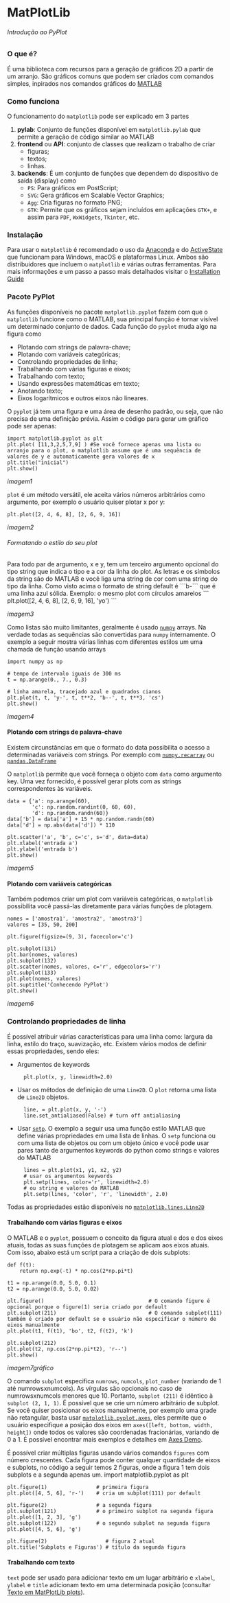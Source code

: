 # MatPlotLib
<h6>Introdução ao PyPlot</h6>

### O que é? 
É uma biblioteca com recursos para a geração de gráficos 2D a partir de um arranjo. São gráficos comuns que podem ser criados com comandos simples, inpirados nos comandos gráficos do <a href="https://www.mathworks.com/products/matlab.html">MATLAB</a>
  
### Como funciona
O funcionamento do ```matplotlib``` pode ser explicado em 3 partes
1. **pylab**: Conjunto de funções disponível em ```matplotlib.pylab``` que permite a geração de código similar ao MATLAB
2. **frontend** ou **API**: conjunto de classes que realizam o trabalho de criar
    - figuras;
    - textos;
    - linhas.
3. **backends**: É um conjunto de funções que dependem do dispositivo de saída (display) como
    - ```PS```: Para gráficos em PostScript;
    - ```SVG```: Gera gráficos em Scalable Vector Graphics;
    - ````Agg````: Cria figuras no formato PNG;
    - ````GTK````: Permite que os gráficos sejam incluídos em aplicações ``GTK+``, e assim para ``PDF``, ``WxWidgets``, ``Tkinter``, etc.  
    
### Instalação
 Para usar o ``matplotlib`` é recomendado o uso da <a href="https://www.anaconda.com/">Anaconda</a> e do <a href="https://www.activestate.com/products/python/downloads/">ActiveState</a> que funcionam para Windows, macOS e plataformas Linux. Ambos são distribuidores que incluem o ``matplotlib`` e várias outras ferramentas. Para mais informações e um passo a passo mais detalhados visitar o <a href="https://matplotlib.org/users/installing.html">Installation Guide</a>

### Pacote PyPlot
As funções disponíveis no pacote ```matplotlib.pyplot``` fazem com que o ``matplotlib`` funcione como o MATLAB, sua principal função é tornar visível um determinado conjunto de dados. Cada função do ``pyplot`` muda algo na figura como
   - Plotando com strings de palavra-chave;
   - Plotando com variáveis categóricas;
   - Controlando propriedades de linha;
   - Trabalhando com várias figuras e eixos;
   - Trabalhando com texto;
   - Usando expressões matemáticas em texto;
   - Anotando texto;
   - Eixos logarítmicos e outros eixos não lineares.
    
O ``pyplot`` já tem uma figura e uma área de desenho padrão, ou seja, que não precisa de uma definição prévia. Assim o código para gerar um gráfico pode ser apenas:
```
import matplotlib.pyplot as plt
plt.plot( [11,3,2,5,7,9] ) #Se você fornece apenas uma lista ou arranjo para o plot, o matplotlib assume que é uma sequência de valores de y e automaticamente gera valores de x 
plt.title("inicial")
plt.show()
```

*imagem1*

``plot`` é um método versátil, ele aceita vários números arbitrários como argumento, por exemplo o usuário quiser plotar x por y:
```
plt.plot([2, 4, 6, 8], [2, 6, 9, 16])
```
*imagem2*

<h6>Formatando o estilo do seu plot</h6>
Para todo par de argumento, x e y, tem um terceiro argumento opcional do tipo string que indica o tipo e a cor da linha do plot. As letras e os símbolos da string são do MATLAB e você liga uma string de cor com uma string do tipo da linha. Como visto acima o formato de string default é ```b-``` que é uma linha azul sólida.
Exemplo: o mesmo plot com círculos amarelos
```
plt.plot([2, 4, 6, 8], [2, 6, 9, 16], 'yo')
```

*imagem3*


Como listas são muito limitantes, geralmente é usado [`numpy`](https://numpy.org/) arrays. Na verdade todas as sequências são convertidas para ``numpy`` internamente. O exemplo a seguir mostra várias linhas com diferentes estilos um uma chamada de função usando arrays 
```
import numpy as np

# tempo de intervalo iguais de 300 ms
t = np.arange(0., 7., 0.3)

# linha amarela, tracejado azul e quadrados cianos
plt.plot(t, t, 'y-', t, t**2, 'b--', t, t**3, 'cs')
plt.show()
```

*imagem4*

#### Plotando com strings de palavra-chave
Existem circunstâncias em que o formato do data possibilita o acesso a determinadas variáveis com strings. Por exemplo com [`numpy.recarray`](https://numpy.org/doc/stable/reference/generated/numpy.recarray.html#numpy.recarray) ou [`pandas.DataFrame`](https://pandas.pydata.org/pandas-docs/stable/reference/api/pandas.DataFrame.html#pandas.DataFrame)

O ``matplotlib`` permite que você forneça o objeto com ``data`` como argumento key. Uma vez fornecido, é possível gerar plots com as strings correspondentes às variáveis.
```
data = {'a': np.arange(60),
        'c': np.random.randint(0, 60, 60),
        'd': np.random.randn(60)}
data['b'] = data['a'] + 15 * np.random.randn(60)
data['d'] = np.abs(data['d']) * 110

plt.scatter('a', 'b', c='c', s='d', data=data)
plt.xlabel('entrada a')
plt.ylabel('entrada b')
plt.show()
```

*imagem5*

#### Plotando com variáveis categóricas
Também podemos criar um plot com variáveis categóricas, o ``matplotlib`` possibilita você passá-las diretamente para várias funções de plotagem.
```
nomes = ['amostra1', 'amostra2', 'amostra3']
valores = [35, 50, 200]

plt.figure(figsize=(9, 3), facecolor='c')

plt.subplot(131)
plt.bar(nomes, valores)
plt.subplot(132)
plt.scatter(nomes, valores, c='r', edgecolors='r')
plt.subplot(133)
plt.plot(nomes, valores)
plt.suptitle('Conhecendo PyPlot')
plt.show()
```

*imagem6*

### Controlando propriedades de linha
É possível atribuir várias características para uma linha como: largura da linha, estilo do traço, suavização, etc. Existem vários modos de definir essas propriedades, sendo eles:
  - Argumentos de keywords
  
          
          plt.plot(x, y, linewidth=2.0)
          
  - Usar os métodos de definição de uma ``Line2D``. O ``plot`` retorna uma lista de ``Line2D`` objetos. 
  
          
          line, = plt.plot(x, y, '-')
          line.set_antialiased(False) # turn off antialiasing
          
  - Usar [`setp`](https://matplotlib.org/api/_as_gen/matplotlib.pyplot.setp.html#matplotlib.pyplot.setp). O exemplo a seguir usa uma função estilo MATLAB que define várias           propriedades em uma lista de linhas. O ``setp`` funciona ou com uma lista de objetos ou com um objeto único e você pode usar pares tanto de argumentos keywords do python         como strings e valores do MATLAB
  
          
          lines = plt.plot(x1, y1, x2, y2)
          # usar os argumentos keywords
          plt.setp(lines, color='r', linewidth=2.0)
          # ou string e valores do MATLAB
          plt.setp(lines, 'color', 'r', 'linewidth', 2.0)
          
Todas as propriedades estão disponíveis no [`matplotlib.lines.Line2D`](https://matplotlib.org/api/_as_gen/matplotlib.lines.Line2D.html#matplotlib.lines.Line2D)

#### Trabalhando com várias figuras e eixos
O MATLAB e o ``pyplot``, possuem o conceito da figura atual e dos e dos eixos atuais, todas as suas funções de plotagem se aplicam aos eixos atuais. Com isso, abaixo está um script para a criação de dois subplots:
```
def f(t):
    return np.exp(-t) * np.cos(2*np.pi*t)

t1 = np.arange(0.0, 5.0, 0.1)
t2 = np.arange(0.0, 5.0, 0.02)

plt.figure()                                  # O comando figure é opcional porque o figure(1) seria criado por default
plt.subplot(211)                              # O comando subplot(111) também é criado por default se o usuário não especificar o número de eixos manualmente
plt.plot(t1, f(t1), 'bo', t2, f(t2), 'k')

plt.subplot(212)
plt.plot(t2, np.cos(2*np.pi*t2), 'r--')
plt.show()
```

*imagem7gráfico*

O comando ``subplot`` especifica ``numrows``, ``numcols``, ``plot_number`` (variando de 1 até numrowsxnumcols). As vírgulas são opcionais no caso de numrowsxnumcols menores que 10.  Portanto, ``subplot (211)`` é idêntico à ``subplot (2, 1, 1)``.
É possível que se crie um número arbitrário de subplot. Se você quiser posicionar os eixos manualmente, por exemplo uma grade não retangular, basta usar [`matplotlib.pyplot.axes`](https://matplotlib.org/api/_as_gen/matplotlib.pyplot.axes.html#matplotlib.pyplot.axes), eles permite que o usuário especifique a posição dos eixos em ``axes([left, bottom, width, height])`` onde todos os valores são coordenadas fracionárias, variando de 0 a 1. É possível encontrar mais exemplos e detalhes em <a href="https://matplotlib.org/gallery/subplots_axes_and_figures/axes_demo.html">Axes Demo</a>.

É possível criar múltiplas figuras usando vários comandos ``figures`` com número crescentes. Cada figura pode conter qualquer quantidade de eixos e subplots, no código a seguir temos 2 figuras, onde a figura 1 tem dois subplots e a segunda apenas um.
import matplotlib.pyplot as plt
```
plt.figure(1)                # primeira figura
plt.plot([4, 5, 6], 'r-')    # cria um subplot(111) por default

plt.figure(2)                # a segunda figura
plt.subplot(121)             # o primeiro subplot na segunda figura
plt.plot([1, 2, 3], 'g')
plt.subplot(122)             # o segundo subplot na segunda figura
plt.plot([4, 5, 6], 'g')

plt.figure(2)                   # figura 2 atual
plt.title('Subplots e Figuras') # título da segunda figura
```

#### Trabalhando com texto
``text`` pode ser usado para adicionar texto em um lugar arbitrário e ``xlabel``, ``ylabel`` e ``title`` adicionam texto em uma determinada posição (consultar <a href="https://matplotlib.org/tutorials/text/text_intro.html">Texto em MatPlotLib plots</a>).





